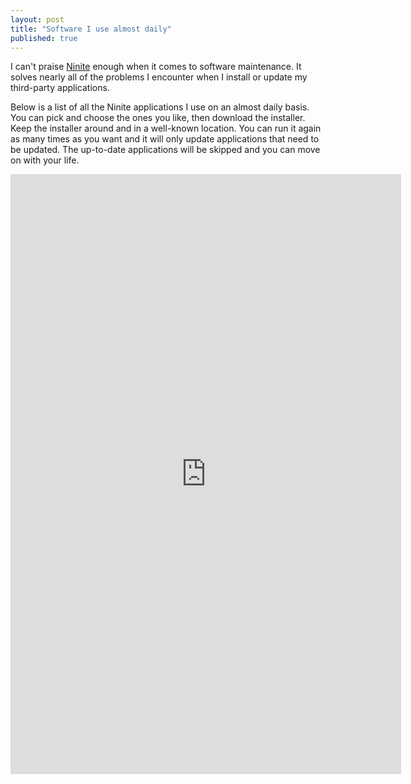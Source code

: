 ```yaml
---
layout: post
title: "Software I use almost daily"
published: true
---
```


I can't praise [Ninite](http://ninite.com/) enough when it comes to software maintenance. It solves nearly all of the problems I encounter when I install or update my third-party applications.

Below is a list of all the Ninite applications I use on an almost daily basis. You can pick and choose the ones you like, then download the installer. Keep the installer around and in a well-known location. You can run it again as many times as you want and it will only update applications that need to be updated. The up-to-date applications will be skipped and you can move on with your life.

<iframe src="http://ninite.com/embed?only=air-ccleaner-chrome-cutepdf-defraggler-dropbox-essentials-firefox-flash-flashie-foobar-imgburn-itunes-java-putty-reader-sevenzip-silverlight-steam-vlc-winscp" style="border:none;width:625px;height:960px"></iframe>
